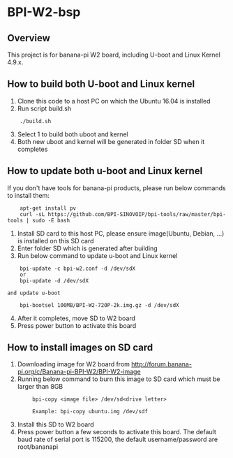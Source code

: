 # BPI-W2-bsp

Overview
------------
This project is for banana-pi W2 board, including U-boot and Linux Kernel 4.9.x.

How to build both U-boot and Linux kernel
------------------------------------------
1. Clone this code to a host PC on which the Ubuntu 16.04 is installed
2. Run script build.sh
```
	./build.sh
```
3. Select 1 to build both uboot and kernel
4. Both new uboot and kernel will be generated in folder SD when it completes

How to update both u-boot and Linux kernel
--------------------------------------------
If you don't have tools for banana-pi products, please run below commands to install them:
```
	apt-get install pv
	curl -sL https://github.com/BPI-SINOVOIP/bpi-tools/raw/master/bpi-tools | sudo -E bash
```
1. Install SD card to this host PC, please ensure image(Ubuntu, Debian, ...) is installed on this SD card
2. Enter folder SD which is generated after building
3. Run below command to update u-boot and Linux kernel
```
	bpi-update -c bpi-w2.conf -d /dev/sdX
	or
	bpi-update -d /dev/sdX
```
	and update u-boot
```
	bpi-bootsel 100MB/BPI-W2-720P-2k.img.gz -d /dev/sdX
```
4. After it completes, move SD to W2 board
5. Press power button to activate this board

How to install images on SD card
------------------------------------------
1. Downloading image for W2 board from http://forum.banana-pi.org/c/Banana-pi-BPI-W2/BPI-W2-image
2. Running below command to burn this image to SD card which must be larger than 8GB
```
		bpi-copy <image file> /dev/sd<drive letter>

		Example: bpi-copy ubuntu.img /dev/sdf
```
3. Install this SD to W2 board
4. Press power button a few seconds to activate this board. The default baud rate of serial port is 115200, the default username/password are root/bananapi

